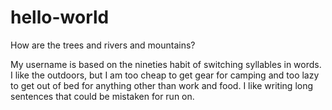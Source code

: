 # hello-world

How are the trees and rivers and mountains?

My username is based on the nineties habit of switching syllables in words.
I like the outdoors, but I am too cheap to get gear for camping and too lazy to get out of bed for anything other than work and food.
I like writing long sentences that could be mistaken for run on.
